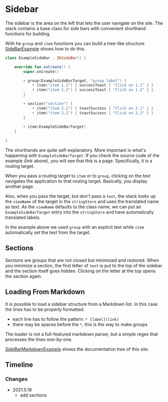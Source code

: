 # Sidebar

The sidebar is the area on the left that lets the user navigate on the site. The stack contains a base class for side
bars with convenient shorthand functions for building.

With he `group` and `item` functions you can build a tree-like structure.
[SideBarExample](../../../../../lib/examples/src/jsMain/kotlin/zakadabar/lib/examples/frontend/sidebar/SideBarExample.kt)
shows how to do this.

```kotlin
class ExampleSideBar : ZkSideBar() {

    override fun onCreate() {
        super.onCreate()

        + group(ExampleSideBarTarget, "group label") {
            + item("item 1.1") { successToast { "Click on 1.1" } }
            + item("item 1.2") { successToast { "Click on 1.2" } }
        }

        + section("section") {
            + item("item 2.1") { toastSuccess { "Click on 2.1" } }
            + item("item 2.2") { toastSuccess { "Click on 2.2" } }
        }
        
        + item(ExampleSideBarTarget)
    }

}
```

<div data-zk-enrich="SideBarExample"></div>

The shorthands are quite self-explanatory. More important is what's happening with `ExampleSideBarTarget`. If you check
the source code of the example (link above), you will see that this is a page. Specifically, it is a routing target.

When you pass a routing target to `item` or to `group`, clicking on the text navigates the application to that routing
target. Basically, you display another page.

Also, when you pass the target, but don't pass a `text`, the stack looks up the `viewName` of the target in
the `stringStore` and uses the translated name as text. As the `viewName` defaults to the class name, we can put
an `ExampleSideBarTarget` entry into the `stringStore` and have automatically translated labels.

In the example above we used `group` with an explicit text while `item` automatically set the text from the target.

## Sections

Sections are groups that are not closed but minimized and restored. When you minimize a section, the first
letter of `text` is put to the top of the sidebar and the section itself goes hidden. Clicking on the
letter at the top opens the section again.

## Loading From Markdown

It is possible to load a sidebar structure from a Markdown list. In this case the lines has to be properly formatted:

* each line has to follow the pattern: `* [label](link)`
* there may be spaces before the `*`, this is the way to make groups

The loader is not a full-featured markdown parser, but a simple regex that processes the lines one-by-one.

[SideBarMarkdownExample](../../../../../lib/examples/src/jsMain/kotlin/zakadabar/lib/examples/frontend/sidebar/SideBarMarkdownExample.kt)
shows the documentation tree of this site.

<div data-zk-enrich="SideBarMarkdownExample"></div>

## Timeline

### Changes

* 2021.5.18
  * add sections